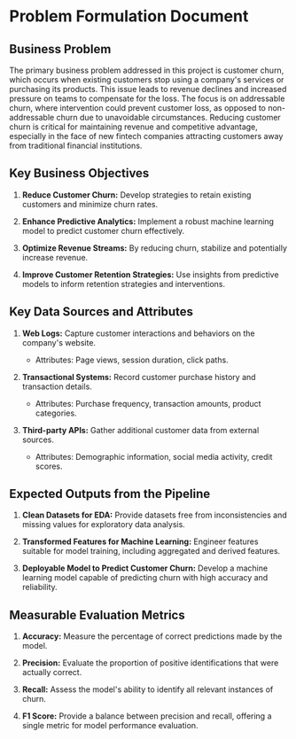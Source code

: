# Problem Formulation Document

## Business Problem

The primary business problem addressed in this project is customer churn, which occurs when existing customers stop using a company's services or purchasing its products. This issue leads to revenue declines and increased pressure on teams to compensate for the loss. The focus is on addressable churn, where intervention could prevent customer loss, as opposed to non-addressable churn due to unavoidable circumstances. Reducing customer churn is critical for maintaining revenue and competitive advantage, especially in the face of new fintech companies attracting customers away from traditional financial institutions.

## Key Business Objectives

1. **Reduce Customer Churn:** Develop strategies to retain existing customers and minimize churn rates.

2. **Enhance Predictive Analytics:** Implement a robust machine learning model to predict customer churn effectively.

3. **Optimize Revenue Streams:** By reducing churn, stabilize and potentially increase revenue.

4. **Improve Customer Retention Strategies:** Use insights from predictive models to inform retention strategies and interventions.

## Key Data Sources and Attributes

1. **Web Logs:** Capture customer interactions and behaviors on the company's website.
   - Attributes: Page views, session duration, click paths.

2. **Transactional Systems:** Record customer purchase history and transaction details.
   - Attributes: Purchase frequency, transaction amounts, product categories.

3. **Third-party APIs:** Gather additional customer data from external sources.
   - Attributes: Demographic information, social media activity, credit scores.

## Expected Outputs from the Pipeline

1. **Clean Datasets for EDA:** Provide datasets free from inconsistencies and missing values for exploratory data analysis.

2. **Transformed Features for Machine Learning:** Engineer features suitable for model training, including aggregated and derived features.

3. **Deployable Model to Predict Customer Churn:** Develop a machine learning model capable of predicting churn with high accuracy and reliability.

## Measurable Evaluation Metrics

1. **Accuracy:** Measure the percentage of correct predictions made by the model.

2. **Precision:** Evaluate the proportion of positive identifications that were actually correct.

3. **Recall:** Assess the model's ability to identify all relevant instances of churn.

4. **F1 Score:** Provide a balance between precision and recall, offering a single metric for model performance evaluation. 